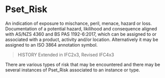 # Pset_Risk

An indication of exposure to mischance, peril, menace, hazard or loss. Documentation of a potential hazard, likilihood and consequence aligned with AS/NZS 4360 and BS PAS 1192-6:2017, which can be assigned to or associated with a product, activity and/or location. Alternatively it may be assigned to an ISO 3864 annotation symbol.
<!-- end of short definition -->

> HISTORY Extended in IFC2x3, Revised IFC4x3

There are various types of risk that may be encountered and there may be several instances of Pset_Risk associated to an instance or type.

